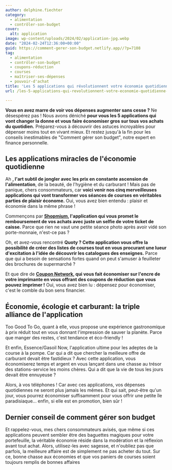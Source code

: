 ```yaml
---
author: delphine.fiechter
category:
  - alimentation
  - contrôler-son-budget
cover:
  alt: application
image: wp-content/uploads/2024/02/application-jpg.webp
date: "2024-02-24T12:36:00+00:00"
guid: https://comment-gerer-son-budget.netlify.app//?p=7108
tag:
  - alimentation
  - contrôler-son-budget
  - coupons-réduction
  - courses
  - maîtriser-ses-dépenses
  - pouvoir-d'achat
title: 'Les 5 applications qui révolutionnent votre économie quotidienne : Économisez gros sur vos achats !'
url: /les-5-applications-qui-revolutionnent-votre-economie-quotidienne-economisez-gros-sur-vos-achats/

---
```

**Vous en avez marre de voir vos dépenses augmenter sans cesse ?** Ne désespérez pas ! Nous avons déniché **pour vous les 5 applications qui vont changer la donne et vous faire économiser gros sur tous vos achats du quotidien.** Préparez-vous à découvrir des astuces incroyables pour dépenser moins tout en vivant mieux. Et restez jusqu'à la fin pour les conseils inestimables de "Comment gérer son budget", notre expert en finance personnelle.

## **Les applications miracles de l'économie quotidienne**

Ah **, l'art subtil de jongler avec les prix en constante ascension de l'alimentation**, de la beauté, de l'hygiène et du carburant ! Mais pas de panique, chers consommateurs, car **voici venir nos cinq merveilleuses applications qui vont transformer vos séances de courses en véritables parties de plaisir économe.** Oui, vous avez bien entendu : plaisir et économie dans la même phrase !

Commençons par **[Shopmium](https://comment-gerer-son-budget.netlify.app//le-guide-groovy-des-economies-avec-shopmium/ "Shopmium"), l'application qui vous promet le remboursement de vos achats avec juste un selfie de votre ticket de caisse.** Parce que rien ne vaut une petite séance photo après avoir vidé son porte-monnaie, n'est-ce pas ?

Oh, et avez-vous rencontré **Quoty ? Cette application vous offre la possibilité de créer des listes de courses tout en vous procurant une lueur d'excitation à l'idée de découvrir les catalogues des enseignes.** Parce que qui a besoin de sensations fortes quand on peut s'amuser à feuilleter des brochures de supermarché ?

Et que dire de **[Coupon Network](https://comment-gerer-son-budget.netlify.app//remboursement-des-produits-du-quotidien-assure/), qui vous fait économiser sur l'encre de votre imprimante en vous offrant des coupons de réduction que vous pouvez imprimer !** Oui, vous avez bien lu : dépensez pour économiser, c'est le comble du bon sens financier.

## **Économie, écologie et carburant: la triple alliance de l'application**

Too Good To Go, quant à elle, vous propose une expérience gastronomique à prix réduit tout en vous donnant l'impression de sauver la planète. Parce que manger des restes, c'est tendance et éco-friendly !

Et enfin, Essence/Gasoil Now, l'application ultime pour les adeptes de la course à la pompe. Car qui a dit que chercher la meilleure offre de carburant devait être fastidieux ? Avec cette application, vous économiserez temps et argent en vous lançant dans une chasse au trésor des stations-service les moins chères. Qui a dit que la vie de tous les jours devait être ennuyeuse ?

Alors, à vos téléphones ! Car avec ces applications, vos dépenses quotidiennes ne seront plus jamais les mêmes. Et qui sait, peut-être qu'un jour, vous pourrez économiser suffisamment pour vous offrir une petite île paradisiaque... enfin, si elle est en promotion, bien sûr !

## **Dernier conseil de comment gérer son budget**

Et rappelez-vous, mes chers consommateurs avisés, que même si ces applications peuvent sembler être des baguettes magiques pour votre portefeuille, la véritable économie réside dans la modération et la réflexion avant tout achat. Alors, utilisez-les avec sagesse, et n'oubliez pas que parfois, la meilleure affaire est de simplement ne pas acheter du tout. Sur ce, bonne chasse aux économies et que vos paniers de courses soient toujours remplis de bonnes affaires
